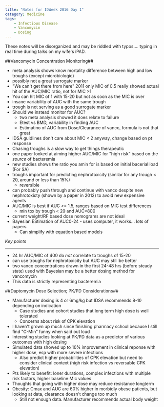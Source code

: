 ```yaml
---
title: "Notes for IDWeek 2016 Day 1"
category: Medicine
tags:
    - Infectious Disease
    - Vancomycin
    - Dosing
---
```


These notes will be disorganized and may be riddled with typos.... typing in real time during talks on my wife's iPAD.  

##Vancomycin Concentration Monitoring##

- meta analysis shows know mortality difference between high and low troughs (except microbiologic)
- possibly not a great surrogate marker
- "We can't get there from here" 2011 only MIC of 0.5 really showed actual hit of the AUC/MIC ratio, not for MIC >1
- You can hit MIC of 1 with 15-20 but not as soon as the MIC is over
- insane variability of AUC with the same trough
- trough is not serving as a good surrogate marker
- Should we instead monitor for AUC?
	- two meta analysis showed it does relate to failure
	- Etest vs BMD, variability in finding AUC
	- Estimatino of AUC from Dose/Clearance of vanco, formula is not that great
- IDSA guidlines don't care about MIC < 2 anyway, change based on pt response
- Chasing troughs is a slow way to get things therapeutic
- one paper looked at aiming higher AUC/MIC for "high risk" based on the _source_ of bacteremia
- new studies shows the ratio you amin for is based on initial bacerial load (For SA)
- troughs important for predicting nephrotoxicity (similar for any trough < 20, around or less than 15%)
	- reversible
- can probably push through and continue with vanco despite new nephrotoxicty (shown by a paper in 2012) to avoid new expensive agents
- AUC/MIC is best if AUC <= 1.5, ranges based on MIC test differences
	- min tox by trough < 20 and AUC<800
- current weight/RF based dose nomograms are not ideal
- Bayesian EStimation of AUC0-24 - uses computer, it works... lots of papers
	- Can simplify with equation based models  

*Key points*

***

- 24 hr AUC/MIC of 400 do *not* correlate to troughs of 15-20
- can use troughs for nephrotoxicity but AUC may still be better
- two vanco concentrations drawn in the first 24-48 hrs (before steady state) used with Bayesian may be a better dosing method for vancomycin
- This data is strictly representing bacteremia

##Daptomycin Dose Selection; PK/PD Considerations##

- Manufacturer dosing is 4 or 6mg/kg but IDSA recommends 8-10 depending on indication
	- Case studies and cohort studies that long term high dose is well tolerated
	- Concerns about risk of CPK elevation
- I haven't grown up much since finishing pharmacy school because I still find "C-Min" funny when said out loud
- Interesting studies looking at PK/PD data as a predictor of various outcomes with high dosing
- Simulated data showed up to 10% improvement in clinical reponse with higher dose, esp with more severe infections
	- Also predict higher probabilities of CPK elevation but need to consider clinical context (high risk infection vs reversable CPK elevation)
- Pts likely to benefit: loner durations, complex infections with multiple risk factors, higher baseline MIc values
- Thoughts that going with higher dose may reduce resistance longterm
- Obesity: Cmax and AUC are 60% higher in morbidly obese patients, but looking at data, clearance doesn't change too much
	- Still not enough data. Manufacturer recommends actual body weight

 
